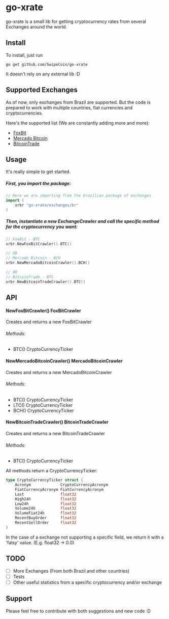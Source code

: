 # go-xrate

go-xrate is a small lib for getting cryptocurrency rates from several Exchanges around the world.

## Install

To install, just run 

`go get github.com/SwipeCoin/go-xrate`

It doesn't rely on any external lib :D
  
## Supported Exchanges

As of now, only exchanges from Brazil are supported. But the code is prepared to work with multiple countries, fiat currencies and cryptocurrencies. 

Here's the supported list (We are constantly adding more and more):
- [FoxBit](https://foxbit.exchange)
- [Mercado Bitcoin](https://wwww.mercadobitcoin.com.br) 
- [BitcoinTrade](https://bitcointrade.com.br)

## Usage
It's really simple to get started.

##### First, you import the package:
```go
// Here we are importing from the brazilian package of exchanges
import (
    xrbr "go-xrate/exchanges/br"
)
```

##### Then, instantiate a new ExchangeCrawler and call the specific method for the cryptocurrency you want:
```go
// FoxBit - BTC
xrbr.NewFoxBitCrawler().BTC()
  
// OR 
// Mercado Bitcoin - BCH
xrbr.NewMercadoBitcoinCrawler().BCH()
 
// OR 
// BitcoinTrade - BTC
xrbr.NewBitcoinTradeCrawler().BTC()
```

## API
#### NewFoxBitCrawler() FoxBitCrawler
Creates and returns a new FoxBitCrawler

###### Methods:
- BTC() CryptoCurrencyTicker

#### NewMercadoBitcoinCrawler() MercadoBitcoinCrawler
Creates and returns a new MercadoBitcoinCrawler

###### Methods:
- BTC() CryptoCurrencyTicker
- LTC() CryptoCurrencyTicker
- BCH() CryptoCurrencyTicker

#### NewBitcoinTradeCrawler() BitcoinTradeCrawler
Creates and returns a new BitcoinTradeCrawler

###### Methods:
- BTC() CryptoCurrencyTicker

All methods return a CryptoCurrencyTicker:
```go
type CryptoCurrencyTicker struct {
	Acronym             CryptoCurrencyAcronym
	FiatCurrencyAcronym FiatCurrencyAcronym
	Last                float32
	High24h             float32
	Low24h              float32
	Volume24h           float32
	VolumeFiat24h       float32
	RecentBuyOrder      float32
	RecentSellOrder     float32
}
```

In the case of a exchange not supporting a specific field, we return it with a 'falsy' value. (E.g. float32 -> 0.0)

## TODO
- [ ] More Exchanges (From both Brazil and other countries)
- [ ] Tests
- [ ] Other useful statistics from a specific cryptocurrency and/or exchange

## Support
Please feel free to contribute with both suggestions and new code :D